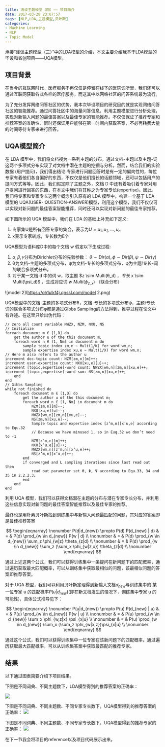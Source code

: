```yaml
---
title: 浅谈主题模型（四）—— 项目简介
date: 2017-03-28 23:07:57
tags: [NLP,LDA,主题模型,贝叶斯]
categories: 
- Machine Learning
- NLP
- Topic Model
---
```


承接“浅谈主题模型（三）”中的LDA模型的介绍，本文主要介绍我基于LDA模型的毕设和省创项目——UQA模型。
<!-- more -->

## 项目背景
在当今的互联网时代，医疗服务不再仅仅是停留在线下的医院诊所里，我们还可以通过互联网获取各式各样的医疗服务，而这其中以网络社区的问答系统最为流行。

为了充分发挥网络问答社区的优势，我本次毕设项目的研究目的就是实现网络问答社区的智能推荐。通过问答社区中的海量问答信息，利用主题模型进行分析处理，实现对新输入问题的最佳答案以及最佳专家的智能推荐。不仅仅保证了推荐专家和推荐答案的准确性，同时还保证用户能够在第一时间内获取答案，不必再耗费大量的时间等待专家来进行回答。


## UQA模型简介
在 LDA 模型中，我们将文档视为一系列主题的分布，通过文档-主题以及主题-词这两个多项式分布实现了对文档中潜在主题的挖掘与分析。然而，结合我们的实验数据 (用户提问)，我们得出结论:专家进行问题回答时是有一定的偏向性的，每位专家有着他们各自偏好的东西，不仅仅是他们擅长的话题领域，还可以包括用户的提问方式等等。因此，我们假定除了主题之外，文档 D 中还有着吸引着专家对用户提问进行回答的东西，在本文中我们将其称之为专家专长(expertise)。因此，我们将专家和专家专长这两个概念引入原有的 LDA 模型中，构建一个基于 LDA 模型的 UQA(USER- QUESTION-ANSWER)模型，利用这个模型，我们不仅仅可以实现对新问题的最佳答案智能推荐，同时还可以实现对新问题的最佳专家推荐。

如下图所示的 UQA 模型中，我们在 LDA 的基础上补充如下定义:

1. 专家集U是所有回答专家的集合，表示为$U = {u_1, u_2, ... , u_n}$
2. x表示专家转成，专长数为E个

UQA模型为语料库D中的每个文档 w 假定以下生成过程:
1. $\alpha, \beta, \gamma$分布为Dirichlet分布的先验参数： $\theta \sim Dir(\alpha) , \phi \sim Dir(\beta) , \psi \sim Dir(\gamma)$
2. θ为文档-主题的多项式分布，ψ为文档-专长的多项式分布，φ为主题/专长-词的联合多项式分布。
3. 对于某一文档 d 中的词 w，取主题 $z \sim Multi(θ_d) $，专长$ x \sim Multi(\psi_d)$ ，生成对应词 $w~Multi(\phi_{z,x})$ （联合分布）

![model 2](https://oh1ulkf4j.qnssl.com/model 2.png)

UQA模型中的文档-主题的多项式分布θ，文档-专长的多项式分布ψ，主题/专长-词的联合多项式分布φ都是通过Gibbs Sampling的方法得到，推导过程在论文中有详述。在这里只给出伪代码：

```
// zero all count variable NWZX, NZM, NXU, NS
// Initialize
foreach document m ∈ [1,D] do
	get the author u of the this document m;
	foreach word n ∈ [1, Nm] in document m do
		sample topic index zm,n ~ Mult(1/K) for word wm,n;
		sample expertise index xu,e ~ Mult(1/X) for word wm,n; 
// Here m also refers to the author u
increment doc-topic count: NZM[zm,n][m]++;
increment user-expertise count: NXU[xu,e][u]++;
increment [topic,expertise]-word count: NWZX[wm,n][zm,n][xu,e]++;
increment [topic,expertise]-word sum: NS[zm,n][xu,e]++;
	end
end
// Gibbs Sampling
while not finished do
	foreach document m ∈ [1,D] do
		get the author u of the this document m;
		foreach word n ∈ [1, Nm] in document m do
			NZM[zm,n][m]--;
			NXU[xu,e][u]--;
			NWZX[wm,n][zm,n][xu,e]--;
			NS[zm,n][xu,e]--;
			Sample topic and expertise index [z’m,n][x’u,e] according to Equ.32
			// Because we have minused 1, so in Euq.32 we don’t need to -1
			NZM[z’m,n][m]++;
			NXU[x’u,e][u]++;
			NWZX[wm,n][z’m,n][x’u,e]++;
			NS[z’m,n][x’u,e]++;
		end
        if converged and L sampling iterations since last read out then 
            read out parameter set Θ, Φ, Ψ according to Equ.33, 34 and 35 in 2.2.2.3;
        end
    end
end
```

利用 UQA 模型，我们可以获得文档潜在主题的分布与潜在专家专长分布，并利用这些信息实现对新问题的最佳答案智能推荐以及最佳专家的推荐。


最终也是用朴素贝叶斯找到训练集中与新输入问题最匹配的问题，其对应的答案即是最佳推荐答案

$$
\begin{eqnarray} \nonumber
P(d|d_{new}) \propto P(d) P(d_{new} | d) & = & P(d) \prod_{w \in d_{new}} P(w | d) \\ \nonumber
& = &  P(d) \prod_{w \in d_{new}} \sum_z \phi_{w|z} \theta_{z|d} \\ \nonumber
& = & P(d) \prod_{w \in d_{new}} \sum_z (\sum_x \phi_{w|z,x}) \theta_{z|d} \\ \nonumber
\end{eqnarray}
$$

通过上述这两个公式，我们可以获得训练集中一条提问在新问题下的匹配概率，通过遍历获取最大匹配概率，可以从训练集中获取最相似的问题，该最相似问题的答案即推荐答案。

对于 UQA 模型，我们可以利用贝叶斯定理得到新输入文档$d_{new}$与训练集中的 某一位专家 u 的匹配概率$P(u|d_{new})$(即在新文档发生的情况下，训练集中专家 u 的可能性)，具体公式推导见下：

$$
\begin{eqnarray} \nonumber
P(u|d_{new}) \propto P(u) P(d_{new} | u) & = & P(u) \prod_{w \in d_{new}} P(w | u) \\ \nonumber
& = &  P(u) \prod_{w \in d_{new}} \sum_x \phi_{w,z|x} \psi_{x|u} \\ \nonumber
& = & P(u) \prod_{w \in d_{new}} \sum_x (\sum_z \phi_{w|x,z})\psi_{x|u}  \\ \nonumber
\end{eqnarray}
$$

通过这个公式，我们可以获得训练集中一位专家在该新问题下的匹配概率，通过遍历获取最大匹配概率，可以从训练集答案中获取最匹配的推荐专家。

## 结果
以下通过图表简要介绍下项目结果。

下图是不同词典、不同主题数下，LDA模型得到的推荐答案的正确率：

![](https://oh1ulkf4j.qnssl.com/14908813671256.jpg)


下图是不同词典、不同主题数、不同专家专长数下，UQA模型得到的推荐答案的正确率：
![](https://oh1ulkf4j.qnssl.com/14908813307811.jpg)


下图是不同词典、不同主题数、不同专家专长数下，UQA模型得到的推荐专家的正确率：
![](https://oh1ulkf4j.qnssl.com/14908814051430.jpg)


在下一节我会将项目的reference以及项目代码展示出来。


